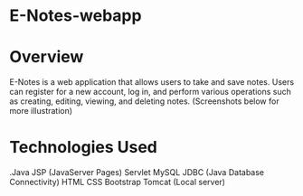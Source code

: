 # E-Notes-webapp

# Overview

E-Notes is a web application that allows users to take and save notes. Users can register for a new account, log in, and perform various operations such as creating, editing, viewing, and deleting notes.
(Screenshots below for more illustration)

# Technologies Used

.Java
JSP (JavaServer Pages)
Servlet
MySQL
JDBC (Java Database Connectivity)
HTML
CSS
Bootstrap
Tomcat (Local server)
